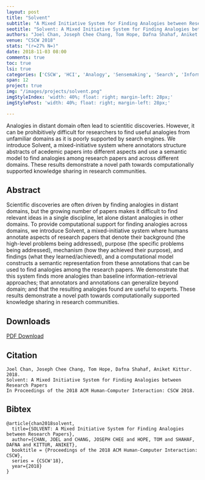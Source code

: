 ```yaml
---
layout: post
title: "Solvent"
subtitle: "A Mixed Initiative System for Finding Analogies between Research Papers"
seotitle: "Solvent: A Mixed Initiative System for Finding Analogies between Research Papers"
authors: "Joel Chan, Joseph Chee Chang, Tom Hope, Dafna Shahaf, Aniket Kittur."
venue: "CSCW 2018"
stats: "(r=27% N=)"
date: 2018-11-03 08:00
comments: true
toc: true
lsi: true
categories: ['CSCW', 'HCI', 'Analogy', 'Sensemaking', 'Search', 'Information Retrieval']
span: 12
project: true
img: "/images/projects/solvent.png"
imgStyleIndex: 'width: 40%; float: right; margin-left: 28px;'
imgStylePost: 'width: 40%; float: right; margin-left: 28px;'

---
```


Analogies in distant domain often lead to scientitic discoveries. However, it
can be prohibitively difficult for researchers to find useful analogies from
unfamiliar domains as it is poorly supported by search engines. We introduce
Solvent, a mixed-initiative system where annotators structure abstracts of
acedemic papers into different aspects and use a semantic model to find
analogies among research papers and across different domains. These results
demonstrate a novel path towards computationally supported knowledge sharing in
research communities.


<!--more-->

Abstract
----------------------

Scientific discoveries are often driven by finding analogies in distant
domains, but the growing number of papers makes it difficult to find relevant
ideas in a single discipline, let alone distant analogies in other domains. To
provide computational support for finding analogies across domains, we
introduce Solvent, a mixed-initiative system where humans annotate aspects of
research papers that denote their background (the high-level problems being
addressed), purpose (the specific problems being addressed), mechanism (how
they achieved their purpose), and findings (what they learned/achieved), and a
computational model constructs a semantic representation from these annotations
that can be used to find analogies among the research papers. We demonstrate
that this system finds more analogies than baseline information-retrieval
approaches; that annotators and annotations can generalize beyond domain; and
that the resulting analogies found are useful to experts. These results
demonstrate a novel path towards computationally supported knowledge sharing in
research communities.


Downloads
----------------------
<a class="btn btn-default" href="/images/papers/solvent.pdf" target='_blank' onclick="_gaq.push(['_trackEvent', 'Paper', 'Evorus', 'PDF']);" role="button">PDF Download</a>


Citation
----------------------
```
Joel Chan, Joseph Chee Chang, Tom Hope, Dafna Shahaf, Aniket Kittur. 2018.
Solvent: A Mixed Initiative System for Finding Analogies between Research Papers
In Proceedings of the 2018 ACM Human-Computer Interaction: CSCW 2018.
```

Bibtex
----------------------
```
@article{chan2018solvent,
  title={SOLVENT: A Mixed Initiative System for Finding Analogies between Research Papers},
  author={CHAN, JOEL and CHANG, JOSEPH CHEE and HOPE, TOM and SHAHAF, DAFNA and KITTUR, ANIKET},
  booktitle = {Proceedings of the 2018 ACM Human-Computer Interaction: CSCW},
  series = {CSCW'18},
  year={2018}
}
```

